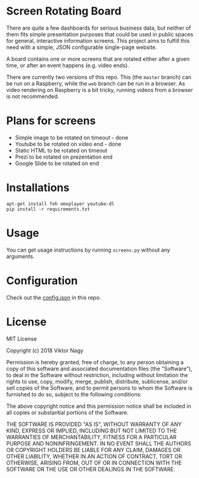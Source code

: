 # Screen Rotating Board

There are quite a few dashboards for serious business data, but neither of them fits simple presentation purposes that could be used in public spaces for general, interactive information screens. This project aims to fulfill this need with a simple, JSON configurable single-page website.

A board contains one or more screens that are rotated either after a given time, or after an event happens (e.g. video ends).

There are currently two versions of this repo. This (the `master` branch) can be run on a Raspberry, while the `web` branch can be run in a browser. As video rendering on Raspberry is a bit tricky, running videos from a browser is not recommended.

# Plans for screens

* Simple image to be rotated on timeout - done
* Youtube to be rotated on video end - done
* Static HTML to be rotated on timeout
* Prezi to be rotated on prezentation end
* Google Slide to be rotated on end

# Installations

    apt-get install feh omxplayer youtube-dl
    pip install -r requirements.txt

# Usage

You can get usage instructions by running `screens.py` without any arguments.

# Configuration

Check out the [config.json](https://raw.githubusercontent.com/nagyv/ScreenRotatingBoard/master/config.json) in this repo.

# License

MIT License

Copyright (c) 2018 Viktor Nagy

Permission is hereby granted, free of charge, to any person obtaining a copy
of this software and associated documentation files (the "Software"), to deal
in the Software without restriction, including without limitation the rights
to use, copy, modify, merge, publish, distribute, sublicense, and/or sell
copies of the Software, and to permit persons to whom the Software is
furnished to do so, subject to the following conditions:

The above copyright notice and this permission notice shall be included in all
copies or substantial portions of the Software.

THE SOFTWARE IS PROVIDED "AS IS", WITHOUT WARRANTY OF ANY KIND, EXPRESS OR
IMPLIED, INCLUDING BUT NOT LIMITED TO THE WARRANTIES OF MERCHANTABILITY,
FITNESS FOR A PARTICULAR PURPOSE AND NONINFRINGEMENT. IN NO EVENT SHALL THE
AUTHORS OR COPYRIGHT HOLDERS BE LIABLE FOR ANY CLAIM, DAMAGES OR OTHER
LIABILITY, WHETHER IN AN ACTION OF CONTRACT, TORT OR OTHERWISE, ARISING FROM,
OUT OF OR IN CONNECTION WITH THE SOFTWARE OR THE USE OR OTHER DEALINGS IN THE
SOFTWARE.
